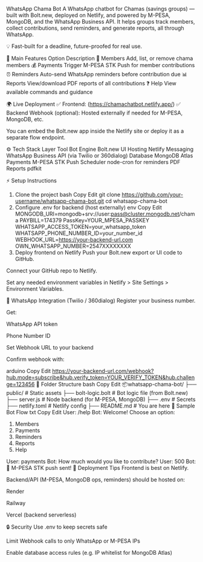  WhatsApp Chama Bot
A WhatsApp chatbot for Chamas (savings groups) — built with Bolt.new, deployed on Netlify, and powered by M-PESA, MongoDB, and the WhatsApp Business API.
It helps groups track members, collect contributions, send reminders, and generate reports, all through WhatsApp.

💡 Fast-built for a deadline, future-proofed for real use.

🧠 Main Features
Option	Description
🧍 Members	Add, list, or remove chama members
💰 Payments	Trigger M-PESA STK Push for member contributions
⏰ Reminders	Auto-send WhatsApp reminders before contribution due
📊 Reports	View/download PDF reports of all contributions
❓ Help	View available commands and guidance

🌍 Live Deployment
✅ Frontend: (https://chamachatbot.netlify.app/)
✅ Backend Webhook (optional): Hosted externally if needed for M-PESA, MongoDB, etc.

You can embed the Bolt.new app inside the Netlify site or deploy it as a separate flow endpoint.

⚙️ Tech Stack
Layer	Tool
Bot Engine	Bolt.new
UI Hosting	Netlify
Messaging	WhatsApp Business API (via Twilio or 360dialog)
Database	MongoDB Atlas
Payments	M-PESA STK Push
Scheduler	node-cron for reminders
PDF Reports	pdfkit

⚡ Setup Instructions
1. Clone the project
bash
Copy
Edit
git clone https://github.com/your-username/whatsapp-chama-bot.git
cd whatsapp-chama-bot
2. Configure .env for backend (host externally)
env
Copy
Edit
MONGODB_URI=mongodb+srv://user:pass@cluster.mongodb.net/chama
PAYBILL=174379
PassKey=YOUR_MPESA_PASSKEY
WHATSAPP_ACCESS_TOKEN=your_whatsapp_token
WHATSAPP_PHONE_NUMBER_ID=your_number_id
WEBHOOK_URL=https://your-backend-url.com
OWN_WHATSAPP_NUMBER=2547XXXXXXXX
3. Deploy frontend on Netlify
Push your Bolt.new export or UI code to GitHub.

Connect your GitHub repo to Netlify.

Set any needed environment variables in Netlify > Site Settings > Environment Variables.

🔗 WhatsApp Integration (Twilio / 360dialog)
Register your business number.

Get:

WhatsApp API token

Phone Number ID

Set Webhook URL to your backend

Confirm webhook with:

arduino
Copy
Edit
https://your-backend-url.com/webhook?hub.mode=subscribe&hub.verify_token=YOUR_VERIFY_TOKEN&hub.challenge=123456
📁 Folder Structure
bash
Copy
Edit
📦whatsapp-chama-bot/
├── public/                   # Static assets
├── bolt-logic.bolt          # Bot logic file (from Bolt.new)
├── server.js                # Node backend (for M-PESA, MongoDB)
├── .env                     # Secrets
├── netlify.toml             # Netlify config
├── README.md                # You are here
🧪 Sample Bot Flow
txt
Copy
Edit
User: /help
Bot: Welcome! Choose an option:
1. Members
2. Payments
3. Reminders
4. Reports
5. Help

User: payments
Bot: How much would you like to contribute?
User: 500
Bot: 📲 M-PESA STK push sent!
🚀 Deployment Tips
Frontend is best on Netlify.

Backend/API (M-PESA, MongoDB ops, reminders) should be hosted on:

Render

Railway

Vercel (backend serverless)

🔒 Security
Use .env to keep secrets safe

Limit Webhook calls to only WhatsApp or M-PESA IPs

Enable database access rules (e.g. IP whitelist for MongoDB Atlas)
